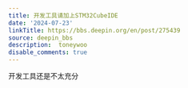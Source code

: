 ```yaml
---
title: 开发工具请加上STM32CubeIDE
date: '2024-07-23'
linkTitle: https://bbs.deepin.org/en/post/275439
source: deepin_bbs
description:  toneywoo 
disable_comments: true
---
```

开发工具还是不太充分
